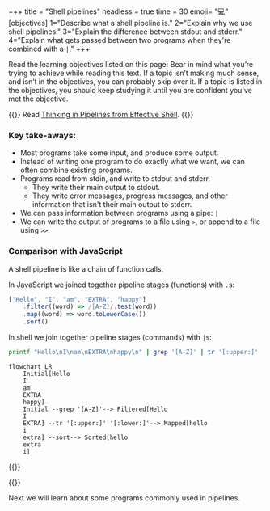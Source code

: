 +++
title = "Shell pipelines"
headless = true
time = 30
emoji= "💻"
[objectives]
    1="Describe what a shell pipeline is."
    2="Explain why we use shell pipelines."
    3="Explain the difference between stdout and stderr."
    4="Explain what gets passed between two programs when they're combined with a `|`."
+++

Read the learning objectives listed on this page: Bear in mind what you’re trying to achieve while reading this text. If a topic isn’t making much sense, and isn’t in the objectives, you can probably skip over it. If a topic is listed in the objectives, you should keep studying it until you are confident you’ve met the objective.

{{<note type="Reading">}}
Read [Thinking in Pipelines from Effective Shell](https://effective-shell.com/part-2-core-skills/thinking-in-pipelines/).
{{</note>}}

### Key take-aways:
* Most programs take some input, and produce some output.
* Instead of writing one program to do exactly what we want, we can often combine existing programs.
* Programs read from stdin, and write to stdout and stderr.
  * They write their main output to stdout.
  * They write error messages, progress messages, and other information that isn't their main output to stderr.
* We can pass information between programs using a pipe: `|`
* We can write the output of programs to a file using `>`, or append to a file using `>>`.

### Comparison with JavaScript

A shell pipeline is like a chain of function calls.

In JavaScript we joined together pipeline stages (functions) with `.`s:

```js
["Hello", "I", "am", "EXTRA", "happy"]
    .filter((word) => /[A-Z]/.test(word))
    .map((word) => word.toLowerCase())
    .sort()
```

In shell we join together pipeline stages (commands) with `|`s:

```bash
printf "Hello\nI\nam\nEXTRA\nhappy\n" | grep '[A-Z]' | tr '[:upper:]' '[:lower:]' | sort
```

```mermaid
flowchart LR
    Initial[Hello
    I
    am
    EXTRA
    happy]
    Initial --grep '[A-Z]'--> Filtered[Hello
    I
    EXTRA] --tr '[:upper:]' '[:lower:]'--> Mapped[hello
    i
    extra] --sort--> Sorted[hello
    extra
    i]
```

{{<multiple-choice
   question="If /doesnotexist doesn't exist, what will be output to stdout and stderr by the command `ls /doesnotexist`"
   answers="stdout: an error message. stderr: nothing. | stdout: /doesnotexist. stderr: an error message. | stdout: nothing. stderr: an error message."
   feedback="Not quite - what are stdout and stderr for? | Not quite - ls only lists files that exist. | Right - ls doesn't have any files to list as output, but does have an error to display."
   correct="2" >}}

{{<multiple-choice
   delimiter="~"
   question="If the working directory contains the files: 'primates', 'fish', and 'monotremes', what will `ls | sort | grep i | wc -l` output?"
   answers="fish primates monotremes ~ 2 ~ fish primates ~ 3"
   feedback="Not quite - `ls | sort` would output this, but there are more commands in the pipeline. ~ Right! We list three files, sort them, search for ones that contain an i (fish and primates), then count the number of output lines (one per file). ~ Not quite - `ls | sort | grep i` would output this, but there's one more command in the pipeline. ~ Not quite - check what the grep command in the pipeline does."
   correct="1" >}}

Next we will learn about some programs commonly used in pipelines.
